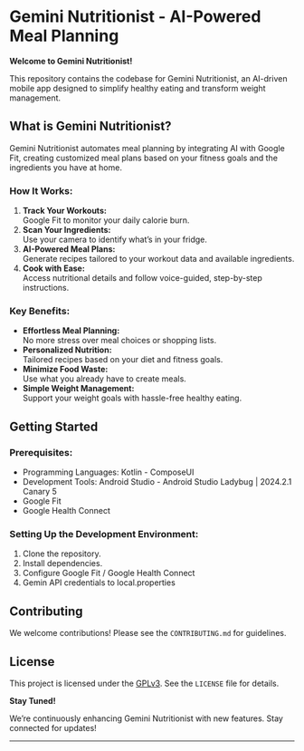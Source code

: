 # Gemini Nutritionist - AI-Powered Meal Planning

**Welcome to Gemini Nutritionist!**

This repository contains the codebase for Gemini Nutritionist, an AI-driven mobile app designed to simplify healthy eating and transform weight management.

## What is Gemini Nutritionist?

Gemini Nutritionist automates meal planning by integrating AI with Google Fit, creating customized meal plans based on your fitness goals and the ingredients you have at home.

### How It Works:

1. **Track Your Workouts:**  
   Google Fit to monitor your daily calorie burn.
2. **Scan Your Ingredients:**  
   Use your camera to identify what’s in your fridge.
3. **AI-Powered Meal Plans:**  
   Generate recipes tailored to your workout data and available ingredients.
4. **Cook with Ease:**  
   Access nutritional details and follow voice-guided, step-by-step instructions.

### Key Benefits:

* **Effortless Meal Planning:**  
   No more stress over meal choices or shopping lists.
* **Personalized Nutrition:**  
   Tailored recipes based on your diet and fitness goals.
* **Minimize Food Waste:**  
   Use what you already have to create meals.
* **Simple Weight Management:**  
   Support your weight goals with hassle-free healthy eating.

## Getting Started

### Prerequisites:

* Programming Languages: Kotlin - ComposeUI
* Development Tools: Android Studio - Android Studio Ladybug | 2024.2.1 Canary 5
* Google Fit
* Google Health Connect
  
### Setting Up the Development Environment:

1. Clone the repository.
2. Install dependencies.
3. Configure Google Fit / Google Health Connect
4. Gemin API credentials to local.properties

## Contributing

We welcome contributions! Please see the `CONTRIBUTING.md` for guidelines.

## License

This project is licensed under the [GPLv3](https://www.gnu.org/licenses/gpl-3.0.en.html). See the `LICENSE` file for details.

**Stay Tuned!**

We’re continuously enhancing Gemini Nutritionist with new features. Stay connected for updates!

---
